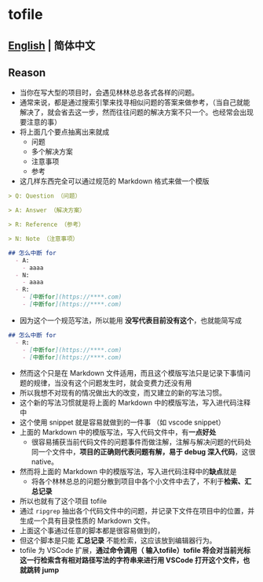 #  tofile 
## [English](https://github.com/WingDust/tofile) | 简体中文
## Reason 
  - 当你在写大型的项目时，会遇见林林总总各式各样的问题。
  - 通常来说，都是通过搜索引擎来找寻相似问题的答案来做参考，（当自己就能解决了，就会省去这一步，然而往往问题的解决方案不只一个。也经常会出现要注意的事）
  - 将上面几个要点抽离出来就成
    - 问题
    - 多个解决方案
    - 注意事项
    - 参考
  - 这几样东西完全可以通过规范的 Markdown 格式来做一个模版
  ```md
  > Q: Question （问题）

  > A: Answer （解决方案）

  > R: Reference （参考）

  > N: Note （注意事项）

  ## 怎么中断 for 
    - A: 
      - aaaa
    - N:
      - aaaa
    - R:
      - [中断for](https://****.com)
      - [中断for](https://****.com)
  ```
  - 因为这个一个规范写法，所以能用 **没写代表目前没有这个**，也就能简写成
  ```md
  ## 怎么中断 for 
    - R:
      - [中断for](https://****.com)
      - [中断for](https://****.com)
  ```
  - 然而这个只是在 Markdown 文件适用，而且这个模版写法只是记录下事情问题的规律，当没有这个问题发生时，就会变费力还没有用
  - 所以我想不对现有的情况做出大的改变，而又建立的新的写法习惯。
  - 这个新的写法习惯就是将上面的 Markdown 中的模版写法，写入进代码注释中
  - 这个使用 snippet 就是容易就做到的一件事 （如 vscode snippet）
  - 上面的 Markdown 中的模版写法，写入代码文件中，有**一点好处**
    - 很容易捕获当前代码文件的问题事件而做注解，注解与解决问题的代码处同一个文件中，**项目的正确则代表问题有解，易于 debug 深入代码**，这很 native。
  - 然而将上面的 Markdown 中的模版写法，写入进代码注释中的**缺点**就是
    - 将各个林林总总的问题分散到项目中各个小文件中去了，不利于**检索、汇总记录**
  - 所以也就有了这个项目 tofile
  - 通过 `ripgrep` 抽出各个代码文件中的问题，并记录下文件在项目中的位置，并生成一个具有目录性质的 Markdown 文件。
  - 上面这个事通过任意的脚本都是很容易做到的，
  - 但这个脚本是只能 **汇总记录** 不能检索，这应该放到编辑器行为。
  - tofile 为 VSCode 扩展，**通过命令调用（<F1> 输入tofile）tofile 将会对当前光标这一行检索含有相对路径写法的字符串来进行用 VSCode 打开这个文件，也就跳转 jump**